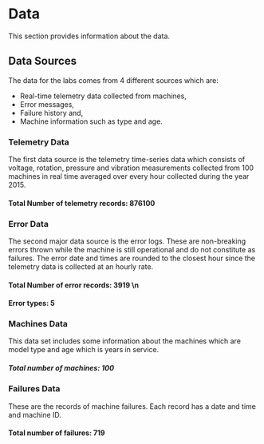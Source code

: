 # Data

This section provides information about the data. 
## Data Sources
The data for the labs comes from 4 different sources which are:

- Real-time telemetry data collected from machines,
- Error messages,
- Failure history and,
- Machine information such as type and age.


### Telemetry Data
The first data source is the telemetry time-series data which consists of voltage, rotation, pressure and vibration measurements collected from 100 machines in real time averaged over every hour collected during the year 2015.

#### Total Number of telemetry records: 876100

### Error Data
The second major data source is the error logs. These are non-breaking errors thrown while the machine is still operational and do not constitute as failures. The error date and times are rounded to the closest hour since the telemetry data is collected at an hourly rate.
#### Total Number of error records: 3919 \n
#### Error types: 5


### Machines Data
This data set includes some information about the machines which are model type and age which is years in service.

##### Total number of machines: 100

### Failures Data
These are the records of machine failures. Each record has a date and time and machine ID.

#### Total number of failures: 719

